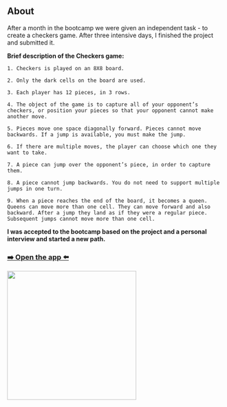 ## About 

After a month in the bootcamp we were given an independent task - to create a checkers game.
After three intensive days, I finished the project and submitted it.

<b>Brief description of the Checkers game:</b>
```
1. Checkers is played on an 8X8 board.

2. Only the dark cells on the board are used.

3. Each player has 12 pieces, in 3 rows.

4. The object of the game is to capture all of your opponent’s checkers, or position your pieces so that your opponent cannot make another move.

5. Pieces move one space diagonally forward. Pieces cannot move backwards. If a jump is available, you must make the jump.

6. If there are multiple moves, the player can choose which one they want to take.

7. A piece can jump over the opponent’s piece, in order to capture them.

8. A piece cannot jump backwards. You do not need to support multiple 
jumps in one turn.

9. When a piece reaches the end of the board, it becomes a queen. Queens can move more than one cell. They can move forward and also backward. After a jump they land as if they were a regular piece. Subsequent jumps cannot move more than one cell.
```

<b> I was accepted to the bootcamp based on the project and a personal interview and started a new path.</b>


### [➡️ Open the app ⬅️](https://checkers-game-vanilla.netlify.app)
<img src="" width="300" hight="300">

